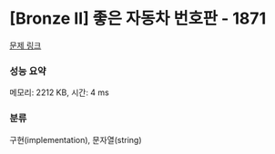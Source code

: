 # [Bronze II] 좋은 자동차 번호판 - 1871 

[문제 링크](https://www.acmicpc.net/problem/1871) 

### 성능 요약

메모리: 2212 KB, 시간: 4 ms

### 분류

구현(implementation), 문자열(string)

